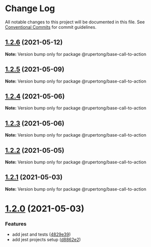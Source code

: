 # Change Log

All notable changes to this project will be documented in this file.
See [Conventional Commits](https://conventionalcommits.org) for commit guidelines.

## [1.2.6](https://github.com/rupert-ong/monorepo-components/compare/@rupertong/base-call-to-action@1.2.5...@rupertong/base-call-to-action@1.2.6) (2021-05-12)

**Note:** Version bump only for package @rupertong/base-call-to-action

## [1.2.5](https://github.com/rupert-ong/monorepo-components/compare/@rupertong/base-call-to-action@1.2.4...@rupertong/base-call-to-action@1.2.5) (2021-05-09)

**Note:** Version bump only for package @rupertong/base-call-to-action

## [1.2.4](https://github.com/rupert-ong/monorepo-components/compare/@rupertong/base-call-to-action@1.2.3...@rupertong/base-call-to-action@1.2.4) (2021-05-06)

**Note:** Version bump only for package @rupertong/base-call-to-action

## [1.2.3](https://github.com/rupert-ong/monorepo-components/compare/@rupertong/base-call-to-action@1.2.2...@rupertong/base-call-to-action@1.2.3) (2021-05-06)

**Note:** Version bump only for package @rupertong/base-call-to-action

## [1.2.2](https://github.com/rupert-ong/monorepo-components/compare/@rupertong/base-call-to-action@1.2.1...@rupertong/base-call-to-action@1.2.2) (2021-05-05)

**Note:** Version bump only for package @rupertong/base-call-to-action

## [1.2.1](https://github.com/rupert-ong/monorepo-components/compare/@rupertong/base-call-to-action@1.2.0...@rupertong/base-call-to-action@1.2.1) (2021-05-03)

**Note:** Version bump only for package @rupertong/base-call-to-action

# [1.2.0](https://github.com/rupert-ong/monorepo-components/compare/@rupertong/base-call-to-action@1.1.2...@rupertong/base-call-to-action@1.2.0) (2021-05-03)

### Features

- add jest and tests ([4829e39](https://github.com/rupert-ong/monorepo-components/commit/4829e393b49825b2ee08b60853434cffce0f5284))
- add jest projects setup ([d8862e2](https://github.com/rupert-ong/monorepo-components/commit/d8862e2a987c27caa76537f7798e3e0abcc69673))
